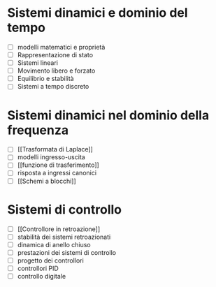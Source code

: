 
# Sistemi dinamici e dominio del tempo
- [ ] modelli matematici e proprietà
- [ ] Rappresentazione di stato
- [ ] Sistemi lineari
- [ ] Movimento libero e forzato
- [ ] Equilibrio e stabilità
- [ ] Sistemi a tempo discreto

# Sistemi dinamici nel dominio della frequenza
- [ ] [[Trasformata di Laplace]]
- [ ] modelli ingresso-uscita
- [ ] [[funzione di trasferimento]]
- [ ] risposta a ingressi canonici
- [ ] [[Schemi a blocchi]]

# Sistemi di controllo
- [ ] [[Controllore in retroazione]]
- [ ] stabilità dei sistemi retroazionati
- [ ] dinamica di anello chiuso
- [ ] prestazioni dei sistemi di controllo
- [ ] progetto dei controllori
- [ ] controllori PID
- [ ] controllo digitale